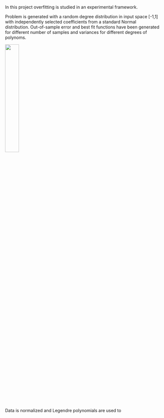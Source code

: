 In this project overfitting is studied in an experimental framework.

Problem is generated with a random degree distribution in input space [-1,1] with independently selected coefficients from a standard Normal distribution. 
Out-of-sample error and best fit functions have been generated for different number of samples and variances for different degrees of polynoms.


<img src="https://user-images.githubusercontent.com/56079783/87231300-5ffb7280-c3b6-11ea-8fb2-90e38feac41e.png" width="30%"></img>



Data is normalized and Legendre polynomials are used to   
